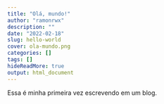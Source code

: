 ```yaml
---
title: "Olá, mundo!"
author: "ramonrwx"
description: ""
date: "2022-02-18"
slug: hello-world
cover: ola-mundo.png
categories: []
tags: []
hideReadMore: true
output: html_document
---
```


Essa é minha primeira vez escrevendo em um blog.

